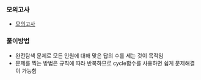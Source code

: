 ### 모의고사
- [모의고사](https://school.programmers.co.kr/learn/courses/30/lessons/42840)
### 풀이방법
- 완전탐색 문제로 모든 인원에 대해 맞은 답의 수를 세는 것이 목적임
- 문제를 찍는 방법은 규칙에 따라 반복하므로 cycle함수를 사용하면 쉽게 문제해결이 가능함

